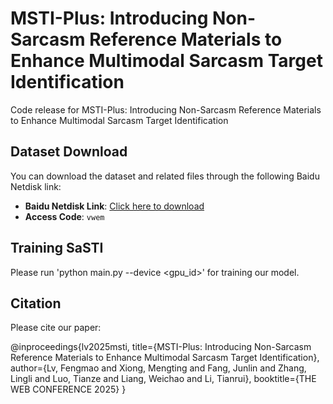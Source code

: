 # MSTI-Plus: Introducing Non-Sarcasm Reference Materials to Enhance Multimodal Sarcasm Target Identification
Code release for MSTI-Plus: Introducing Non-Sarcasm Reference Materials to Enhance Multimodal Sarcasm Target Identification

## Dataset Download

You can download the dataset and related files through the following Baidu Netdisk link:

- **Baidu Netdisk Link**: [Click here to download](https://pan.baidu.com/s/1RpWicIPGRhrmGcqZa_Gdqg)  
- **Access Code**: `vwem`

## Training SaSTI 
Please run 'python main.py --device <gpu_id>' for training our model.

## Citation
Please cite our paper:

@inproceedings{lv2025msti,
  title={MSTI-Plus: Introducing Non-Sarcasm Reference Materials to Enhance Multimodal Sarcasm Target Identification},
  author={Lv, Fengmao and Xiong, Mengting and Fang, Junlin and Zhang, Lingli and Luo, Tianze and Liang, Weichao and Li, Tianrui},
  booktitle={THE WEB CONFERENCE 2025}
}
